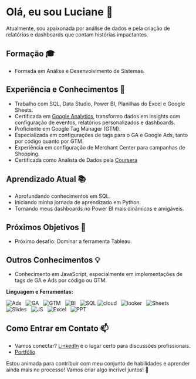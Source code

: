 # Olá, eu sou Luciane 👋

Atualmente, sou apaixonada por análise de dados e pela criação de relatórios e dashboards que contam histórias impactantes.

## Formação 🎓
- Formada em Análise e Desenvolvimento de Sistemas.

## Experiência e Conhecimentos 🚀
- Trabalho com SQL, Data Studio, Power BI, Planilhas do Excel e Google Sheets.
- Certificada em [Google Analytics](https://skillshop.exceedlms.com/profiles/079a3e6427c04bd19a142b6c956c64dd), transformo dados em insights com configuração de eventos, relatórios personalizados e dashboards.
- Proficiente em Google Tag Manager (GTM).
- Especializada em configurações de tags para o GA e Google Ads, tanto por código quanto por GTM.
- Experiência em configuração de Merchant Center para campanhas de Shopping.
- Certificada como Analista de Dados pela [Coursera](https://www.credly.com/badges/10bd52cb-25ae-457e-ba6d-c226074c9c98)

## Aprendizado Atual 📚
- Aprofundando conhecimentos em SQL.
- Iniciando minha jornada de aprendizado em Python.
- Tornando meus dashboards no Power BI mais dinâmicos e amigáveis.

## Próximos Objetivos 🎯
- Próximo desafio: Dominar a ferramenta Tableau.

## Outros Conhecimentos 💡
- Conhecimento em JavaScript, especialmente em implementações de tags de GA e Ads por código ou GTM.

**Linguagem e Ferramentas:** 

![Ads](https://img.shields.io/badge/Google%20Ads-white?style=for-the-badge&logo=googleads&logoColor=%234285F4)&nbsp;&nbsp;
![GA](https://img.shields.io/badge/Google%20Analytics-white?style=for-the-badge&logo=googleanalytics&logoColor=%23E37400)&nbsp;&nbsp;
![GTM](https://img.shields.io/badge/GTM-white?style=for-the-badge&logo=googletagmanager&logoColor=%23246FDB)&nbsp;&nbsp;
![BI](https://img.shields.io/badge/Power%20BI-white?style=for-the-badge&logo=powerbi&logoColor=%23F2C811)&nbsp;&nbsp;
![SQL](https://img.shields.io/badge/SQL-white?style=for-the-badge&logo=mysql&logoColor=%234479A1)
![cloud](https://img.shields.io/badge/Google%20Cloud-white?style=for-the-badge&logo=googlecloud&logoColor=%234285F4)&nbsp;&nbsp;
![looker](https://img.shields.io/badge/Google%20Data%20Studio-white?style=for-the-badge&logo=googledatastudio&logoColor=%23669DF6)&nbsp;&nbsp;
![Sheets](https://img.shields.io/badge/Google%20Sheets-white?style=for-the-badge&logo=googlesheets&logoColor=%2334A853)&nbsp;&nbsp;
![Slides](https://img.shields.io/badge/Google%20Slides-white?style=for-the-badge&logo=googleslides&logoColor=%23FBBC04)&nbsp;&nbsp;
![JS](https://img.shields.io/badge/JavaScript-white?style=for-the-badge&logo=javascript&logoColor=%23F7DF1E)&nbsp;&nbsp;
![Excel](https://img.shields.io/badge/Excel-white?style=for-the-badge&logo=microsoftexcel&logoColor=%23217346)&nbsp;&nbsp;
![PPT](https://img.shields.io/badge/PPT-white?style=for-the-badge&logo=microsoftpowerpoint&logoColor=%23B7472A)&nbsp;&nbsp;


## Como Entrar em Contato 📫
- Vamos conectar? [LinkedIn](https://www.linkedin.com/in/luciane-souza-24abbb14b/) é o lugar certo para discussões profissionais.
- [Portfólio](https://sites.google.com/view/lucianesouza/p%C3%A1gina-inicial)

Estou animada para contribuir com meu conjunto de habilidades e aprender ainda mais no processo! Vamos criar algo incrível juntos! 🌟
